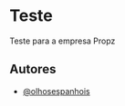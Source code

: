 # Teste 

Teste para a empresa Propz

## Autores

- [@olhosespanhois](https://github.com/olhosespanhois/)
